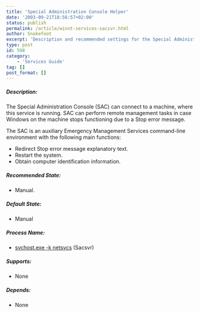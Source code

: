 ```yaml
---
title: 'Special Administration Console Helper'
date: '2003-09-21T18:56:57+02:00'
status: publish
permalink: /article/winnt-services-sacsvr.html
author: Snakefoot
excerpt: 'Description and recommended settings for the Special Administration Console Helper service.'
type: post
id: 598
category:
    - 'Services Guide'
tag: []
post_format: []
---
```

##### Description:

 The Special Administration Console (SAC) can connect to a machine, where this service is running. SAC can perform remote management tasks in case Windows on the machine stops functioning due to a Stop error message.  
  
 The SAC is an auxiliary Emergency Management Services command-line environment with the following main functions:
- Redirect Stop error message explanatory text.
- Restart the system.
- Obtain computer identification information.

##### Recommended State:

- Manual.

##### Default State:

- Manual

##### Process Name:

- [svchost.exe -k netsvcs](/article/winnt-services-wrapper.html) (Sacsvr)

##### Supports:

- None

##### Depends:

- None